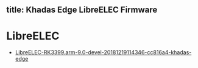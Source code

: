 title: Khadas Edge LibreELEC Firmware
---

# LibreELEC
* [LibreELEC-RK3399.arm-9.0-devel-20181219114346-cc816a4-khadas-edge](https://dl.khadas.com/Firmware/Edge/LibreELEC/LibreELEC-RK3399.arm-9.0-devel-20181219114346-cc816a4-khadas-edge.img.gz)
